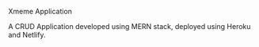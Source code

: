Xmeme Application

A CRUD Application developed using MERN stack, deployed using Heroku and Netlify.
